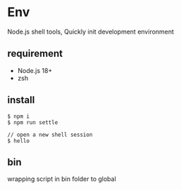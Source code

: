 # Env   
Node.js shell tools, Quickly init development environment

## requirement

- Node.js 18+ 
- zsh

## install

```shell
$ npm i
$ npm run settle

// open a new shell session
$ hello
```

## bin

wrapping script in bin folder to global
